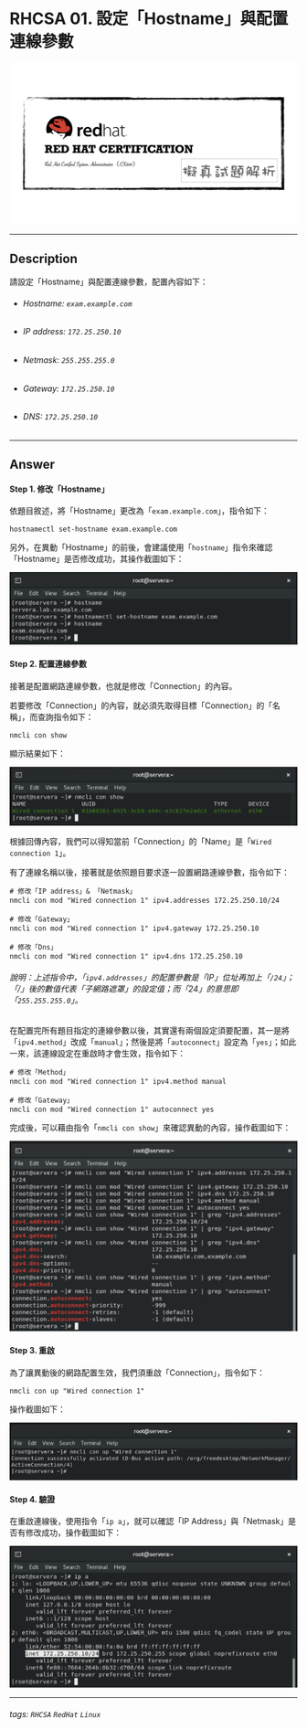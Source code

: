 # RHCSA 01. 設定「Hostname」與配置連線參數

![](https://github.com/rickbsr/Certification-RedHat-RHCSA/blob/main/pics/redhat-rhcsa.png?raw=true)

---

## Description

請設定「Hostname」與配置連線參數，配置內容如下：

- ###### Hostname: `exam.example.com`

- ###### IP address: `172.25.250.10`

- ###### Netmask: `255.255.255.0`

- ###### Gateway: `172.25.250.10`

- ###### DNS: `172.25.250.10`

---

## Answer

#### Step 1. 修改「Hostname」

依題目敘述，將「Hostname」更改為「`exam.example.com`」，指令如下：

```shell
hostnamectl set-hostname exam.example.com
```

另外，在異動「Hostname」的前後，會建議使用「`hostname`」指令來確認「Hostname」是否修改成功，其操作截圖如下：

![](https://github.com/rickbsr/Certification-RedHat-RHCSA/blob/main/pics/q01_set_hostname.png?raw=true)

#### Step 2. 配置連線參數

接著是配置網路連線參數，也就是修改「Connection」的內容。

若要修改「Connection」的內容，就必須先取得目標「Connection」的「名稱」，而查詢指令如下：

```shell
nmcli con show
```

顯示結果如下：

![](https://github.com/rickbsr/Certification-RedHat-RHCSA/blob/main/pics/q01_con_show.png?raw=true)

根據回傳內容，我們可以得知當前「Connection」的「Name」是「`Wired connection 1`」。

有了連線名稱以後，接著就是依照題目要求逐一設置網路連線參數，指令如下：

```shell
# 修改「IP address」& 「Netmask」
nmcli con mod "Wired connection 1" ipv4.addresses 172.25.250.10/24

# 修改「Gateway」
nmcli con mod "Wired connection 1" ipv4.gateway 172.25.250.10

# 修改「Dns」
nmcli con mod "Wired connection 1" ipv4.dns 172.25.250.10
```

###### 說明：上述指令中，「`ipv4.addresses`」的配置參數是「IP」位址再加上「`/24`」；「/」後的數值代表「子網路遮罩」的設定值；而「24」的意思即「`255.255.255.0`」。

在配置完所有題目指定的連線參數以後，其實還有兩個設定須要配置，其一是將「`ipv4.method`」改成「`manual`」；然後是將「`autoconnect`」設定為「`yes`」；如此一來，該連線設定在重啟時才會生效，指令如下：

```shell
# 修改「Method」
nmcli con mod "Wired connection 1" ipv4.method manual

# 修改「Gateway」
nmcli con mod "Wired connection 1" autoconnect yes
```

完成後，可以藉由指令「`nmcli con show`」來確認異動的內容，操作截圖如下：

![](https://github.com/rickbsr/Certification-RedHat-RHCSA/blob/main/pics/q01_con_mod.png?raw=true)

#### Step 3. 重啟

為了讓異動後的網路配置生效，我們須重啟「Connection」，指令如下：

```shell
nmcli con up "Wired connection 1"
```

操作截圖如下：

![](https://github.com/rickbsr/Certification-RedHat-RHCSA/blob/main/pics/q01_con_up.png?raw=true)

#### Step 4. 驗證

在重啟連線後，使用指令「`ip a`」，就可以確認「IP Address」與「Netmask」是否有修改成功，操作截圖如下：

![](https://github.com/rickbsr/Certification-RedHat-RHCSA/blob/main/pics/q01_verify.png?raw=true)

---

###### tags: `RHCSA` `RedHat` `Linux`